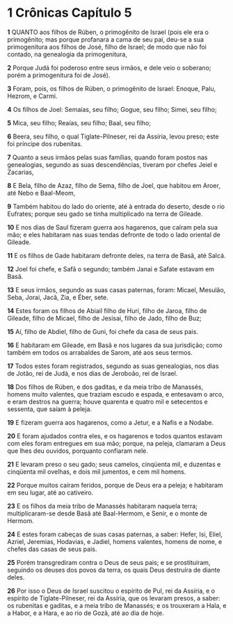 # 1 Crônicas Capítulo 5

**1** 	QUANTO aos filhos de Rúben, o primogênito de Israel (pois ele era o primogênito; mas porque profanara a cama de seu pai, deu-se a sua primogenitura aos filhos de José, filho de Israel; de modo que não foi contado, na genealogia da primogenitura,

**2** 	Porque Judá foi poderoso entre seus irmãos, e dele veio o soberano; porém a primogenitura foi de José).

**3** 	Foram, pois, os filhos de Rúben, o primogênito de Israel: Enoque, Palu, Hezrom, e Carmi.

**4** 	Os filhos de Joel: Semaías, seu filho; Gogue, seu filho; Simei, seu filho;

**5** 	Mica, seu filho; Reaías, seu filho; Baal, seu filho;

**6** 	Beera, seu filho, o qual Tiglate-Pilneser, rei da Assíria, levou preso; este foi príncipe dos rubenitas.

**7** 	Quanto a seus irmãos pelas suas famílias, quando foram postos nas genealogias, segundo as suas descendências, tiveram por chefes Jeiel e Zacarias,

**8** 	E Bela, filho de Azaz, filho de Sema, filho de Joel, que habitou em Aroer, até Nebo e Baal-Meom,

**9** 	Também habitou do lado do oriente, até à entrada do deserto, desde o rio Eufrates; porque seu gado se tinha multiplicado na terra de Gileade.

**10** 	E nos dias de Saul fizeram guerra aos hagarenos, que caíram pela sua mão; e eles habitaram nas suas tendas defronte de todo o lado oriental de Gileade.

**11** 	E os filhos de Gade habitaram defronte deles, na terra de Basã, até Salcá.

**12** 	Joel foi chefe, e Safã o segundo; também Janai e Safate estavam em Basã.

**13** 	E seus irmãos, segundo as suas casas paternas, foram: Micael, Mesulão, Seba, Jorai, Jacã, Zia, e Éber, sete.

**14** 	Estes foram os filhos de Abiail filho de Huri, filho de Jaroa, filho de Gileade, filho de Micael, filho de Jesisai, filho de Jado, filho de Buz;

**15** 	Aí, filho de Abdiel, filho de Guni, foi chefe da casa de seus pais.

**16** 	E habitaram em Gileade, em Basã e nos lugares da sua jurisdição; como também em todos os arrabaldes de Sarom, até aos seus termos.

**17** 	Todos estes foram registrados, segundo as suas genealogias, nos dias de Jotão, rei de Judá, e nos dias de Jeroboão, rei de Israel.

**18** 	Dos filhos de Rúben, e dos gaditas, e da meia tribo de Manassés, homens muito valentes, que traziam escudo e espada, e entesavam o arco, e eram destros na guerra; houve quarenta e quatro mil e setecentos e sessenta, que saíam à peleja.

**19** 	E fizeram guerra aos hagarenos, como a Jetur, e a Nafis e a Nodabe.

**20** 	E foram ajudados contra eles, e os hagarenos e todos quantos estavam com eles foram entregues em sua mão; porque, na peleja, clamaram a Deus que lhes deu ouvidos, porquanto confiaram nele.

**21** 	E levaram preso o seu gado; seus camelos, cinqüenta mil, e duzentas e cinqüenta mil ovelhas, e dois mil jumentos, e cem mil homens.

**22** 	Porque muitos caíram feridos, porque de Deus era a peleja; e habitaram em seu lugar, até ao cativeiro.

**23** 	E os filhos da meia tribo de Manassés habitaram naquela terra; multiplicaram-se desde Basã até Baal-Hermom, e Senir, e o monte de Hermom.

**24** 	E estes foram cabeças de suas casas paternas, a saber: Hefer, Isi, Eliel, Azriel, Jeremias, Hodavias, e Jadiel, homens valentes, homens de nome, e chefes das casas de seus pais.

**25** 	Porém transgrediram contra o Deus de seus pais; e se prostituíram, seguindo os deuses dos povos da terra, os quais Deus destruíra de diante deles.

**26** 	Por isso o Deus de Israel suscitou o espírito de Pul, rei da Assíria, e o espírito de Tiglate-Pilneser, rei da Assíria, que os levaram presos, a saber: os rubenitas e gaditas, e a meia tribo de Manassés; e os trouxeram a Hala, e a Habor, e a Hara, e ao rio de Gozã, até ao dia de hoje.


